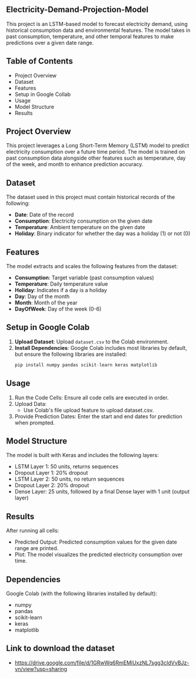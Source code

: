## Electricity-Demand-Projection-Model

This project is an LSTM-based model to forecast electricity demand, using historical consumption data and environmental features. The model takes in past consumption, temperature, and other temporal features to make predictions over a given date range.

## Table of Contents
- Project Overview
- Dataset
- Features
- Setup in Google Collab
- Usage
- Model Structure
- Results

## Project Overview
This project leverages a Long Short-Term Memory (LSTM) model to predict electricity consumption over a future time period. The model is trained on past consumption data alongside other features such as temperature, day of the week, and month to enhance prediction accuracy. 

## Dataset
The dataset used in this project must contain historical records of the following:
- **Date**: Date of the record
- **Consumption**: Electricity consumption on the given date
- **Temperature**: Ambient temperature on the given date
- **Holiday**: Binary indicator for whether the day was a holiday (1) or not (0)

## Features
The model extracts and scales the following features from the dataset:
- **Consumption**: Target variable (past consumption values)
- **Temperature**: Daily temperature value
- **Holiday**: Indicates if a day is a holiday
- **Day**: Day of the month
- **Month**: Month of the year
- **DayOfWeek**: Day of the week (0-6)

## Setup in Google Colab
1. **Upload Dataset**: Upload `dataset.csv` to the Colab environment.
2. **Install Dependencies**: Google Colab includes most libraries by default, but ensure the following libraries are installed:
   ```python
   pip install numpy pandas scikit-learn keras matplotlib

## Usage
1. Run the Code Cells: Ensure all code cells are executed in order.
2. Upload Data:
   - Use Colab's file upload feature to upload dataset.csv.
3. Provide Prediction Dates: Enter the start and end dates for prediction when prompted.

## Model Structure
The model is built with Keras and includes the following layers:

- LSTM Layer 1: 50 units, returns sequences
- Dropout Layer 1: 20% dropout
- LSTM Layer 2: 50 units, no return sequences
- Dropout Layer 2: 20% dropout
- Dense Layer: 25 units, followed by a final Dense layer with 1 unit (output layer)

## Results
After running all cells:

- Predicted Output: Predicted consumption values for the given date range are printed.
- Plot: The model visualizes the predicted electricity consumption over time.

## Dependencies

Google Colab (with the following libraries installed by default):
- numpy
- pandas
- scikit-learn
- keras
- matplotlib

## Link to download the dataset
- https://drive.google.com/file/d/1GRwWq6RmEMiUxzNL7sgg3cIdVvBJz-vn/view?usp=sharing
